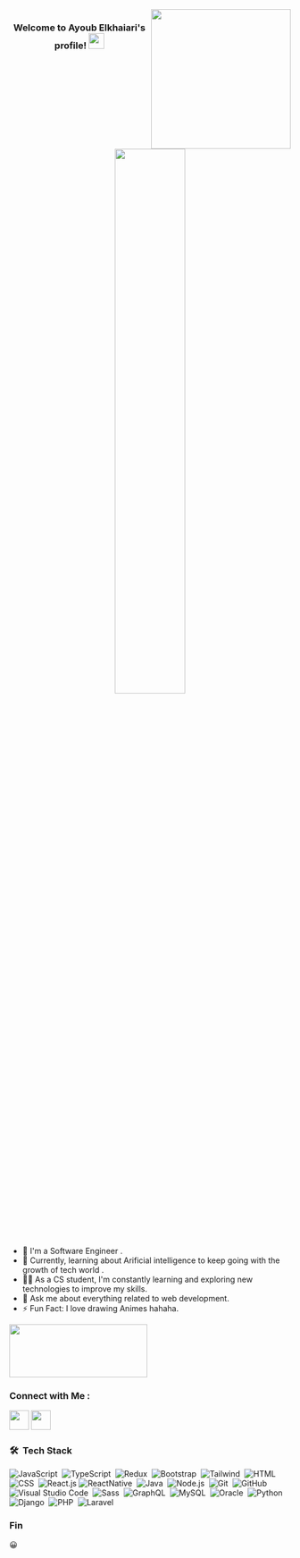 <img width="250" align="right" src="https://media.tenor.com/fCtJQR5AnYUAAAAi/one-piece-monkey-d-luffy.gif">

<h3 align="center" >
  Welcome to Ayoub Elkhaiari's profile!
  <img src="https://media.giphy.com/media/hvRJCLFzcasrR4ia7z/giphy.gif" width="28">

</h3>



<p align="center">
<!--   <a href="https://github.com/DenverCoder1/readme-typing-svg"><img src="https://readme-typing-svg.herokuapp.com/?lines=Full-stack%20web%20developer;Always%20learning%20new%20things&font=Fira%20Code&center=true&width=440&height=45&color=f75c7e&vCenter=true&size=22"></a> -->
  <img  width="50%" src="https://readme-typing-svg.demolab.com/?lines=Hey%2C+I'm+Ayoub+Elkhaiari!;I'm+a+Full+Stack+Web+Developer;Welcome+to+my+profile!" style="color:mix" />
</p> 

- 🏢 I'm a Software Engineer .
- 🏢 Currently, learning about Arificial intelligence to keep going with the growth of tech world .
- 👨‍💻 As a CS student, I'm constantly learning and exploring new technologies to improve my skills.
- 💬 Ask me about everything related to web development.
- ⚡ Fun Fact: I love drawing Animes hahaha.

<img align="center" src="https://github.com/Govindv7555/Govindv7555/blob/main/49e76e0596857673c5c80c85b84394c1.gif" width=70%  height=95px>



### Connect with Me :

<a href="https://www.linkedin.com/in/ayoub-elkhaiari-69b876245/" target="_blank" ><img  width = "35" height = "35" src="https://cdn-icons-png.flaticon.com/512/174/174857.png" /></a>
<a href="https://www.instagram.com/Unlimited_Soosky/" target="_blank" ><img src="https://www.transparentpng.com/thumb/logo-instagram/kuQpOb-logo-instagram-images.png" width = "35" height = "35"/></a>
### 🛠 &nbsp;Tech Stack
![JavaScript](https://img.shields.io/badge/-JavaScript-05122A?style=flat&logo=javascript)&nbsp;
![TypeScript](https://img.shields.io/badge/-TypeScript-05122A?style=flat&logo=typescript)&nbsp;
![Redux](https://img.shields.io/badge/-Redux-05122A?style=flat&logo=redux)&nbsp;
![Bootstrap](https://img.shields.io/badge/-Bootstrap-05122A?style=flat&logo=bootstrap&logoColor=563D7C)&nbsp;
![Tailwind](https://img.shields.io/badge/-Tailwind-05122A?style=flat&logo=tailwind&logoColor=563D7C)&nbsp;
![HTML](https://img.shields.io/badge/-HTML-05122A?style=flat&logo=HTML5)&nbsp;
![CSS](https://img.shields.io/badge/-CSS-05122A?style=flat&logo=CSS3&logoColor=1572B6)&nbsp;
![React.js](https://img.shields.io/badge/-React-05122A?style=flat&logo=react)
![ReactNative](https://img.shields.io/badge/-ReactNative-05122A?style=flat&logo=ReactNative)&nbsp;
![Java](https://img.shields.io/badge/-Java-05122A?style=flat&logo=java)&nbsp;
![Node.js](https://img.shields.io/badge/-Node.js-05122A?style=flat&logo=node.js&logoColor=339933)&nbsp;
![Git](https://img.shields.io/badge/-Git-05122A?style=flat&logo=git)&nbsp;
![GitHub](https://img.shields.io/badge/-GitHub-05122A?style=flat&logo=github)&nbsp;
![Visual Studio Code](https://img.shields.io/badge/-Visual%20Studio%20Code-05122A?style=flat&logo=visual-studio-code&logoColor=007ACC)&nbsp;
![Sass](https://img.shields.io/badge/-Sass-05122A?style=flat&logo=sass)&nbsp;
![GraphQL](https://img.shields.io/badge/-GraphQL-05122A?style=flat&logo=GraphQL)&nbsp;
![MySQL](https://img.shields.io/badge/-MySQL-05122A?style=flat&logo=MySQL)&nbsp;
![Oracle](https://img.shields.io/badge/-Oracle-05122A?style=flat&logo=oracle)&nbsp;
![Python](https://img.shields.io/badge/-Python%20-05122A?style=flat&logo=python)&nbsp;
![Django](https://img.shields.io/badge/-Django%20-05122A?style=flat&logo=Django)&nbsp;
![PHP](https://img.shields.io/badge/-PHP%20-05122A?style=flat&logo=PHP)&nbsp;
![Laravel](https://img.shields.io/badge/-Laravel%20-05122A?style=flat&logo=laravel)&nbsp;



<h3>Fin</h3>

<p>&#128512;</p>



